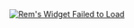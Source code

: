 <a href="https://botsfordiscord.com/bots/488734399509168148" >
<img src="https://botsfordiscord.com/api/bot/488734399509168148/widget" title="Visit Rem listed on Bots for Discord!" alt="Rem's Widget Failed to Load" /></a>

